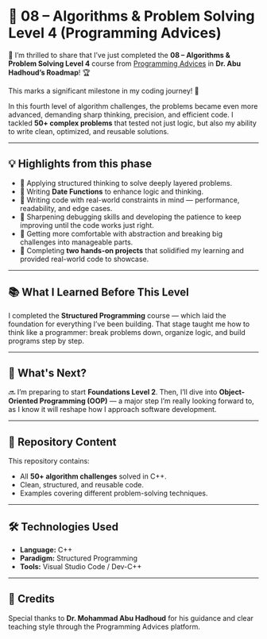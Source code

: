 # 🎯 08 – Algorithms & Problem Solving Level 4 (Programming Advices)

🎉 I’m thrilled to share that I’ve just completed the **08 – Algorithms & Problem Solving Level 4** course from [Programming Advices](https://programmingadvices.com/) in **Dr. Abu Hadhoud’s Roadmap**! 🏆

This marks a significant milestone in my coding journey! 🚀

In this fourth level of algorithm challenges, the problems became even more advanced, demanding sharp thinking, precision, and efficient code. I tackled **50+ complex problems** that tested not just logic, but also my ability to write clean, optimized, and reusable solutions.

---

## 💡 Highlights from this phase

- 🔷 Applying structured thinking to solve deeply layered problems.  
- 🔷 Writing **Date Functions** to enhance logic and thinking.  
- 🔷 Writing code with real-world constraints in mind — performance, readability, and edge cases.  
- 🔷 Sharpening debugging skills and developing the patience to keep improving until the code works just right.  
- 🔷 Getting more comfortable with abstraction and breaking big challenges into manageable parts.  
- 🔷 Completing **two hands-on projects** that solidified my learning and provided real-world code to showcase.

---

## 📚 What I Learned Before This Level
I completed the **Structured Programming** course — which laid the foundation for everything I’ve been building. That stage taught me how to think like a programmer: break problems down, organize logic, and build programs step by step.

---

## 🚀 What's Next?
🔜 I’m preparing to start **Foundations Level 2**. Then, I’ll dive into **Object-Oriented Programming (OOP)** — a major step I’m really looking forward to, as I know it will reshape how I approach software development.

---

## 📂 Repository Content
This repository contains:
- All **50+ algorithm challenges** solved in C++.
- Clean, structured, and reusable code.
- Examples covering different problem-solving techniques.

---

## 🛠 Technologies Used
- **Language:** C++
- **Paradigm:** Structured Programming
- **Tools:** Visual Studio Code / Dev-C++

---

## 📌 Credits
Special thanks to **Dr. Mohammad Abu Hadhoud** for his guidance and clear teaching style through the Programming Advices platform.
